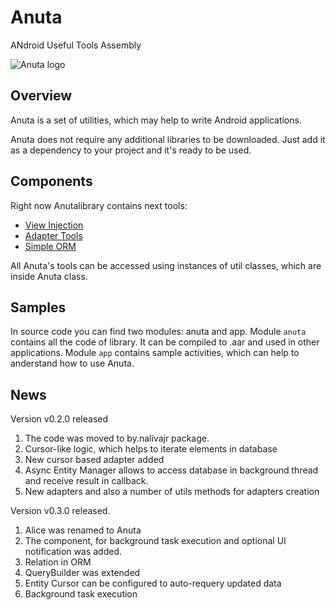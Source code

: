 # Anuta
ANdroid Useful Tools Assembly

![Anuta logo](https://cloud.githubusercontent.com/assets/5110943/9425845/00db1654-492a-11e5-9ef9-3ea3cf62cb2a.png)

## Overview
Anuta is a set of utilities, which may help to write Android applications.

Anuta does not require any additional libraries to be downloaded. Just add it as a dependency to your project and it's ready to be used.

## Components
Right now Anutalibrary contains next tools:
* [View Injection](https://github.com/nalivajr/anuta/wiki/View-Injection)
* [Adapter Tools](https://github.com/nalivajr/anuta/wiki/Anuta-Adapter)
* [Simple ORM](https://github.com/nalivajr/anuta/wiki/Simple-ORM)

All Anuta's tools can be accessed using instances of util classes, which are inside Anuta class. 

## Samples
In source code you can find two modules: anuta and app. Module `anuta` contains all the code of library. It can be compiled to .aar and used in other applications. Module `app` contains sample activities, which can help to anderstand how to use Anuta.

## News
Version v0.2.0 released

1. The code was moved to by.nalivajr package.
2. Cursor-like logic, which helps to iterate elements in database
3. New cursor based adapter added
4. Async Entity Manager allows to access database in background thread and receive result in callback.
5. New adapters and also a number of utils methods for adapters creation


Version v0.3.0 released. 

1. Alice was renamed to Anuta
2. The component, for background task execution and optional UI notification was added.
3. Relation in ORM
4. QueryBuilder was extended
5. Entity Cursor can be configured to auto-requery updated data
6. Background task execution

